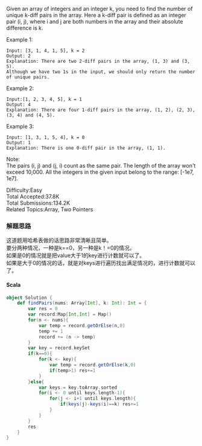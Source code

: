 Given an array of integers and an integer k, you need to find the number of unique k-diff pairs in the array. Here a k-diff pair is defined as an integer pair (i, j), where i and j are both numbers in the array and their absolute difference is k.

Example 1:
```
Input: [3, 1, 4, 1, 5], k = 2
Output: 2
Explanation: There are two 2-diff pairs in the array, (1, 3) and (3, 5).
Although we have two 1s in the input, we should only return the number of unique pairs.
```
Example 2:
```
Input:[1, 2, 3, 4, 5], k = 1
Output: 4
Explanation: There are four 1-diff pairs in the array, (1, 2), (2, 3), (3, 4) and (4, 5).
```
Example 3:
```
Input: [1, 3, 1, 5, 4], k = 0
Output: 1
Explanation: There is one 0-diff pair in the array, (1, 1).
```
Note:  
The pairs (i, j) and (j, i) count as the same pair.
The length of the array won't exceed 10,000.
All the integers in the given input belong to the range: [-1e7, 1e7].

Difficulty:Easy  
Total Accepted:37.8K  
Total Submissions:134.2K  
Related Topics:Array, Two Pointers

### 解题思路
这道题用哈希表做的话思路非常清晰且简单。  
要分两种情况，一种是k==0，另一种是k！=0的情况。  
如果是0的情况就是把value大于1的key进行计数就可以了。  
如果是大于0的情况的话，就是对keys进行遍历找出满足情况的，进行计数就可以了。
#### Scala
```scala
object Solution {
    def findPairs(nums: Array[Int], k: Int): Int = {
        var res = 0
        var record:Map[Int,Int] = Map()
        for(n <- nums){
            var temp = record.getOrElse(n,0)
            temp += 1
            record += (n -> temp)
        }
        var key = record.keySet
        if(k==0){
            for(k <- key){
                var temp = record.getOrElse(k,0)
                if(temp>1) res+=1
            }
        }else{
            var keys = key.toArray.sorted
            for(i <- 0 until keys.length-1){
                for(j <- i+1 until keys.length){
                    if(keys(j)-keys(i)==k) res+=1
                }
            }
        }
        res
    }
}
```